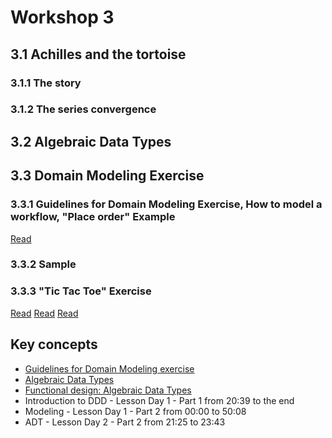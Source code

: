 # Workshop 3

## 3.1 Achilles and the tortoise

### 3.1.1 The story

### 3.1.2 The series convergence

## 3.2 Algebraic Data Types

## 3.3 Domain Modeling Exercise

### 3.3.1 Guidelines for Domain Modeling Exercise, How to model a workflow, "Place order" Example

[Read](WORKSHOP_3_3_1.md)

### 3.3.2 Sample

### 3.3.3 "Tic Tac Toe" Exercise

[Read](WORKSHOP_3_3_1.md)
[Read](WORKSHOP_3_3_2.md)
[Read](WORKSHOP_3_3_3.md)

## Key concepts

- [Guidelines for Domain Modeling exercise](https://github.com/swlaschin/DmmfWorkshop/blob/master/src/A-DDD/01-GuidelinesForDomainModelingExercise.txt)
- [Algebraic Data Types](https://github.com/gcanti/functional-programming#algebraic-data-types)
- [Functional design: Algebraic Data Types](https://dev.to/gcanti/functional-design-algebraic-data-types-36kf)
- Introduction to DDD - Lesson Day 1 - Part 1 from 20:39 to the end
- Modeling - Lesson Day 1 - Part 2 from 00:00 to 50:08
- ADT - Lesson Day 2 - Part 2 from 21:25 to 23:43
